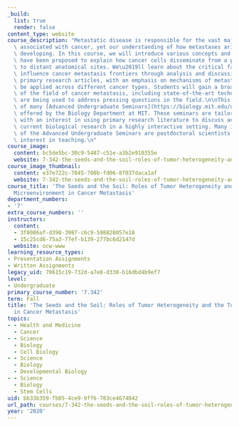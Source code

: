```yaml
---
_build:
  list: true
  render: false
content_type: website
course_description: "Metastatic disease is responsible for the vast majority of deaths\
  \ associated with cancer, yet our understanding of how metastases arise is still\
  \ developing. In this course, we will introduce various concepts and models that\
  \ have been proposed to explain how cancer cells disseminate from a primary tumor\
  \ to distant anatomical sites. We\u2019ll learn about the critical factors that\
  \ influence cancer metastasis frontiers through analysis and discussion of relevant\
  \ primary research articles, with an emphasis on mechanisms of metastasis that can\
  \ be applied across different cancer types. Students will gain a broad understanding\
  \ of the field of cancer metastasis, including state-of-the-art techniques that\
  \ are being used to address pressing questions in the field.\n\nThis course is one\
  \ of many [Advanced Undergraduate Seminars](https://biology.mit.edu/undergraduate/current-students/subject-offerings/advanced-undergraduate-seminars/)\
  \ offered by the Biology Department at MIT. These seminars are tailored for students\
  \ with an interest in using primary research literature to discuss and learn about\
  \ current biological research in a highly interactive setting. Many instructors\
  \ of the Advanced Undergraduate Seminars are postdoctoral scientists with a strong\
  \ interest in teaching.\n"
course_image:
  content: bc5de5bc-30c9-5487-c51e-a3b2e910355e
  website: 7-342-the-seeds-and-the-soil-roles-of-tumor-heterogeneity-and-the-tumor-microenvironment-in-cancer-metastasis-fall-2020
course_image_thumbnail:
  content: e37e722c-7845-700b-fd06-8f037daca1af
  website: 7-342-the-seeds-and-the-soil-roles-of-tumor-heterogeneity-and-the-tumor-microenvironment-in-cancer-metastasis-fall-2020
course_title: 'The Seeds and the Soil: Roles of Tumor Heterogeneity and the Tumor
  Microenvironment in Cancer Metastasis'
department_numbers:
- '7'
extra_course_numbers: ''
instructors:
  content:
  - 3f8086af-d398-3987-c6c9-598828057e18
  - 15c25cd6-75a3-77ef-b139-277bc6d2147d
  website: ocw-www
learning_resource_types:
- Presentation Assignments
- Written Assignments
legacy_uid: 70615c19-732d-a7e8-d338-b16dbd4b9ef7
level:
- Undergraduate
primary_course_number: '7.342'
term: Fall
title: 'The Seeds and the Soil: Roles of Tumor Heterogeneity and the Tumor Microenvironment
  in Cancer Metastasis'
topics:
- - Health and Medicine
  - Cancer
- - Science
  - Biology
  - Cell Biology
- - Science
  - Biology
  - Developmental Biology
- - Science
  - Biology
  - Stem Cells
uid: bb33b359-fb05-4ce9-9ff6-783ce4674042
url_path: courses/7-342-the-seeds-and-the-soil-roles-of-tumor-heterogeneity-and-the-tumor-microenvironment-in-cancer-metastasis-fall-2020
year: '2020'
---
```

